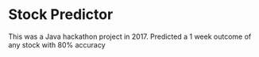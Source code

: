 # Stock Predictor
 This was a Java hackathon project in 2017. Predicted a 1 week outcome of any stock with 80% accuracy
